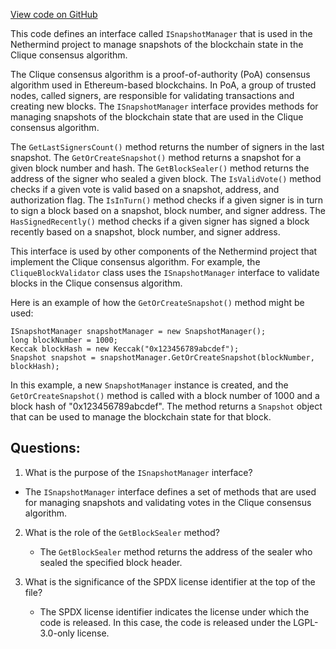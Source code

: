 [View code on GitHub](https://github.com/NethermindEth/nethermind/src/Nethermind/Nethermind.Consensus.Clique/ISnapshotManager.cs)

This code defines an interface called `ISnapshotManager` that is used in the Nethermind project to manage snapshots of the blockchain state in the Clique consensus algorithm. 

The Clique consensus algorithm is a proof-of-authority (PoA) consensus algorithm used in Ethereum-based blockchains. In PoA, a group of trusted nodes, called signers, are responsible for validating transactions and creating new blocks. The `ISnapshotManager` interface provides methods for managing snapshots of the blockchain state that are used in the Clique consensus algorithm.

The `GetLastSignersCount()` method returns the number of signers in the last snapshot. The `GetOrCreateSnapshot()` method returns a snapshot for a given block number and hash. The `GetBlockSealer()` method returns the address of the signer who sealed a given block. The `IsValidVote()` method checks if a given vote is valid based on a snapshot, address, and authorization flag. The `IsInTurn()` method checks if a given signer is in turn to sign a block based on a snapshot, block number, and signer address. The `HasSignedRecently()` method checks if a given signer has signed a block recently based on a snapshot, block number, and signer address.

This interface is used by other components of the Nethermind project that implement the Clique consensus algorithm. For example, the `CliqueBlockValidator` class uses the `ISnapshotManager` interface to validate blocks in the Clique consensus algorithm. 

Here is an example of how the `GetOrCreateSnapshot()` method might be used:

```
ISnapshotManager snapshotManager = new SnapshotManager();
long blockNumber = 1000;
Keccak blockHash = new Keccak("0x123456789abcdef");
Snapshot snapshot = snapshotManager.GetOrCreateSnapshot(blockNumber, blockHash);
```

In this example, a new `SnapshotManager` instance is created, and the `GetOrCreateSnapshot()` method is called with a block number of 1000 and a block hash of "0x123456789abcdef". The method returns a `Snapshot` object that can be used to manage the blockchain state for that block.
## Questions: 
 1. What is the purpose of the `ISnapshotManager` interface?
   - The `ISnapshotManager` interface defines a set of methods that are used for managing snapshots and validating votes in the Clique consensus algorithm.

2. What is the role of the `GetBlockSealer` method?
   - The `GetBlockSealer` method returns the address of the sealer who sealed the specified block header.

3. What is the significance of the SPDX license identifier at the top of the file?
   - The SPDX license identifier indicates the license under which the code is released. In this case, the code is released under the LGPL-3.0-only license.